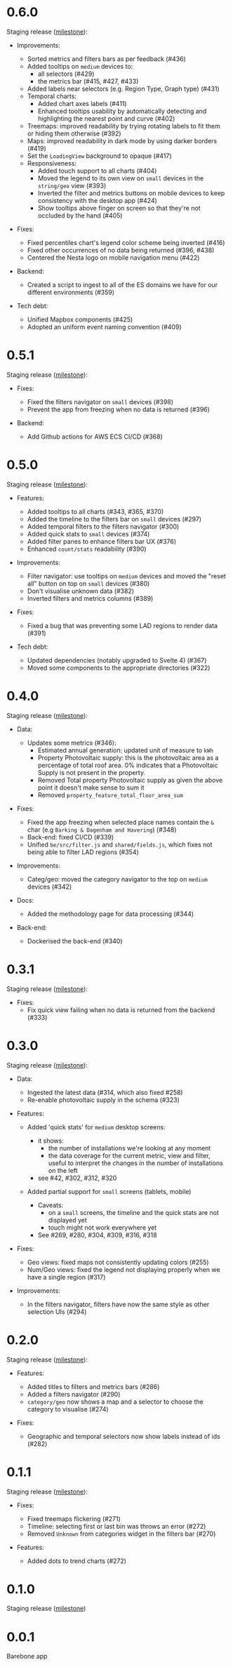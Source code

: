 # 0.6.0

Staging release ([milestone](https://github.com/nestauk/asf_hp_market_tracker/milestone/17?closed=1)):

- Improvements:
	- Sorted metrics and filters bars as per feedback (#436)
	- Added tooltips on `medium` devices to:
		- all selectors (#429)
		- the metrics bar (#415, #427, #433)
	- Added labels near selectors (e.g. Region Type, Graph type) (#431)
	- Temporal charts:
		- Added chart axes labels (#411)
		- Enhanced tooltips usability by automatically detecting and highlighting
			the nearest point and curve (#402)
	- Treemaps: improved readability by trying rotating labels to fit them or
		hiding them otherwise (#392)
	- Maps: improved readability in dark mode by using darker borders (#419)
	- Set the `LoadingView` background to opaque (#417)
	- Responsiveness:
		- Added touch support to all charts (#404)
		- Moved the legend to its own view on `small` devices in the `string/geo`
			view (#393)
		- Inverted the filter and metrics buttons on mobile devices to keep consistency
			with the desktop app (#424)
		- Show tooltips above finger on screen so that they're not occluded by the
			hand (#405)

- Fixes:
	- Fixed percentiles chart's legend color scheme being inverted (#416)
	- Fixed other occurrences of no data being returned (#396, #438)
	- Centered the Nesta logo on mobile navigation menu (#422)

- Backend:
	- Created a script to ingest to all of the ES domains we have for our
		different environments (#359)

- Tech debt:
	- Unified Mapbox components (#425)
	- Adopted an uniform event naming convention (#409)


# 0.5.1

Staging release ([milestone](https://github.com/nestauk/asf_hp_market_tracker/milestone/16?closed=1)):

- Fixes:
	- Fixed the filters navigator on `small` devices (#398)
	- Prevent the app from freezing when no data is returned (#396)

- Backend:
	- Add Github actions for AWS ECS CI/CD (#368)


# 0.5.0

Staging release ([milestone](https://github.com/nestauk/asf_hp_market_tracker/milestone/15?closed=1)):

- Features:
	- Added tooltips to all charts (#343, #365, #370)
	- Added the timeline to the filters bar on `small` devices (#297)
	- Added temporal filters to the filters navigator (#300)
	- Added quick stats to `small` devices (#374)
	- Added filter panes to enhance filters bar UX (#376)
	- Enhanced `count/stats` readability (#390)

- Improvements:
	- Filter navigator: use tooltips on `medium` devices and moved the
		"reset all" button on top on `small` devices (#380)
	- Don't visualise unknown data (#382)
	- Inverted filters and metrics columns (#389)

- Fixes:
	- Fixed a bug that was preventing some LAD regions to render data (#391)

- Tech debt:
	- Updated dependencies (notably upgraded to Svelte 4) (#367)
	- Moved some components to the appropriate directories (#322)


# 0.4.0

Staging release ([milestone](https://github.com/nestauk/asf_hp_market_tracker/milestone/12?closed=1)):

- Data:
	- Updates some metrics (#346):
		- Estimated annual generation: updated unit of measure to `kWh`
		- Property Photovoltaic supply: this is the photovoltaic area as a
			percentage of total roof area.
			0% indicates that a Photovoltaic Supply is not present in the property.
		- Removed Total property Photovoltaic supply as given the above point
			it doesn't make sense to sum it
		- Removed `property_feature_total_floor_area_sum`

- Fixes:
	- Fixed the app freezing when selected place names contain the `&` char
		(e.g `Barking & Dagenham and Havering`) (#348)
	- Back-end: fixed CI/CD (#339)
	- Unified `be/src/filter.js` and `shared/fields.js`, which fixes
		not being able to filter LAD regions (#354)

- Improvements:
	- Categ/geo: moved the category navigator to the top on `medium` devices (#342)

- Docs:
	- Added the methodology page for data processing (#344)

- Back-end:
	- Dockerised the back-end (#340)


# 0.3.1

Staging release ([milestone](https://github.com/nestauk/asf_hp_market_tracker/milestone/13?closed=1)):

- Fixes:
	- Fix quick view failing when no data is returned from the backend (#333)

# 0.3.0

Staging release ([milestone](https://github.com/nestauk/asf_hp_market_tracker/milestone/11?closed=1)):

- Data:
	- Ingested the latest data (#314, which also fixed #258)
	- Re-enable photovoltaic supply in the schema (#323)

- Features:
	- Added 'quick stats' for `medium` desktop screens:
		- it shows:
			- the number of installations we're looking at any moment
			- the data coverage for the current metric, view and filter,
				useful to interpret the changes in the number of installations
				on the left
		- see #42, #302, #312, #320

	- Added partial support for `small` screens (tablets, mobile)
		- Caveats:
			- on a `small` screens, the timeline and the quick stats are not
				displayed yet
			- touch might not work everywhere yet
		- See #269, #280, #304, #309, #316, #318

- Fixes:
	- Geo views: fixed maps not consistently updating colors (#255)
	- Num/Geo views: fixed the legend not displaying properly when we have a
		single region (#317)

- Improvements:
	- In the filters navigator, filters have now the same style as other selection UIs (#294)

# 0.2.0

Staging release ([milestone](https://github.com/nestauk/asf_hp_market_tracker/milestone/9?closed=1)):

- Features:
	- Added titles to filters and metrics bars (#286)
	- Added a filters navigator (#290)
	- `category/geo` now shows a map and a selector to choose the category to visualise (#274)

- Fixes:
	- Geographic and temporal selectors now show labels instead of ids (#282)

# 0.1.1

Staging release ([milestone](https://github.com/nestauk/asf_hp_market_tracker/milestone/8?closed=1)):

- Fixes:
	- Fixed treemaps flickering (#271)
	- Timeline: selecting first or last bin was throws an error (#272)
	- Removed `Unknown` from categories widget in the filters bar (#270)

- Features:
	- Added dots to trend charts (#272)

# 0.1.0

Staging release ([milestone](https://github.com/nestauk/asf_hp_market_tracker/milestone/1?closed=1))

# 0.0.1

Barebone app
